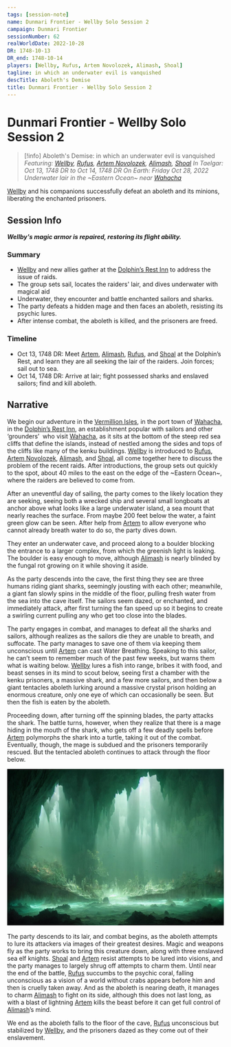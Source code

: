 ```yaml
---
tags: [session-note]
name: Dunmari Frontier - Wellby Solo Session 2
campaign: Dunmari Frontier
sessionNumber: 62
realWorldDate: 2022-10-28
DR: 1748-10-13
DR_end: 1748-10-14
players: [Wellby, Rufus, Artem Novolozek, Alimash, Shoal]
tagline: in which an underwater evil is vanquished
descTitle: Aboleth's Demise
title: Dunmari Frontier - Wellby Solo Session 2
---
```

# Dunmari Frontier - Wellby Solo Session 2

>[!info] Aboleth's Demise: in which an underwater evil is vanquished
> *Featuring: [Wellby](<../../../people/pcs/dunmar-fellowship/wellby.md>), [Rufus](<../../../people/pcs/dunmar-fellowship/guests/rufus.md>), [Artem Novolozek](<../../../people/pcs/dunmar-fellowship/guests/artem-novolozek.md>), [Alimash](<../../../people/pcs/dunmar-fellowship/guests/alimash.md>), [Shoal](<../../../people/pcs/dunmar-fellowship/guests/shoal.md>)*
> *In Taelgar: Oct 13, 1748 DR to Oct 14, 1748 DR*
> *On Earth: Friday Oct 28, 2022*
> *Underwater lair in the ~Eastern Ocean~ near [Wahacha](<../../../gazetteer/eastern-green-sea/wahacha.md>)*

[Wellby](<../../../people/pcs/dunmar-fellowship/wellby.md>) and his companions successfully defeat an aboleth and its minions, liberating the enchanted prisoners.

## Session Info

***Wellby's magic armor is repaired, restoring its flight ability.***
### Summary
- [Wellby](<../../../people/pcs/dunmar-fellowship/wellby.md>) and new allies gather at the [Dolphin’s Rest Inn](<../../../gazetteer/eastern-green-sea/dolphins-rest-inn.md>) to address the issue of raids.
- The group sets sail, locates the raiders' lair, and dives underwater with magical aid
- Underwater, they encounter and battle enchanted sailors and sharks.
- The party defeats a hidden mage and then faces an aboleth, resisting its psychic lures.
- After intense combat, the aboleth is killed, and the prisoners are freed.

### Timeline
- Oct 13, 1748 DR: Meet [Artem](<../../../people/pcs/dunmar-fellowship/guests/artem-novolozek.md>), [Alimash](<../../../people/pcs/dunmar-fellowship/guests/alimash.md>), [Rufus](<../../../people/pcs/dunmar-fellowship/guests/rufus.md>), and [Shoal](<../../../people/pcs/dunmar-fellowship/guests/shoal.md>) at the Dolphin’s Rest, and learn they are all seeking the lair of the raiders. Join forces; sail out to sea. 
- Oct 14, 1748 DR: Arrive at lair; fight possessed sharks and enslaved sailors; find and kill aboleth.


## Narrative
We begin our adventure in the [Vermillion Isles](<../../../gazetteer/eastern-green-sea/vermillion-isles.md>), in the port town of [Wahacha](<../../../gazetteer/eastern-green-sea/wahacha.md>), in the [Dolphin’s Rest Inn](<../../../gazetteer/eastern-green-sea/dolphins-rest-inn.md>), an establishment popular with sailors and other ‘grounders’  who visit [Wahacha](<../../../gazetteer/eastern-green-sea/wahacha.md>), as it sits at the bottom of the steep red sea cliffs that define the islands, instead of nestled among the sides and tops of the cliffs like many of the kenku buildings. [Wellby](<../../../people/pcs/dunmar-fellowship/wellby.md>) is introduced to [Rufus](<../../../people/pcs/dunmar-fellowship/guests/rufus.md>), [Artem Novolozek](<../../../people/pcs/dunmar-fellowship/guests/artem-novolozek.md>), [Alimash](<../../../people/pcs/dunmar-fellowship/guests/alimash.md>), and [Shoal](<../../../people/pcs/dunmar-fellowship/guests/shoal.md>), all come together here to discuss the problem of the recent raids. After introductions, the group sets out quickly to the spot, about 40 miles to the east on the edge of the ~Eastern Ocean~, where the raiders are believed to come from.

After an uneventful day of sailing, the party comes to the likely location they are seeking, seeing both a wrecked ship and several small longboats at anchor above what looks like a large underwater island, a sea mount that nearly reaches the surface. From maybe 200 feet below the water, a faint green glow can be seen. After help from [Artem](<../../../people/pcs/dunmar-fellowship/guests/artem-novolozek.md>) to allow everyone who cannot already breath water to do so, the party dives down. 

They enter an underwater cave, and proceed along to a boulder blocking the entrance to a larger complex, from which the greenish light is leaking. The boulder is easy enough to move, although [Alimash](<../../../people/pcs/dunmar-fellowship/guests/alimash.md>) is nearly blinded by the fungal rot growing on it while shoving it aside. 

As the party descends into the cave, the first thing they see are three humans riding giant sharks, seemingly jousting with each other; meanwhile, a giant fan slowly spins in the middle of the floor, pulling fresh water from the sea into the cave itself. The sailors seem dazed, or enchanted, and immediately attack, after first turning the fan speed up so it begins to create a swirling current pulling any who get too close into the blades. 

The party engages in combat, and manages to defeat all the sharks and sailors, although realizes as the sailors die they are unable to breath, and suffocate. The party manages to save one of them via keeping them unconscious until [Artem](<../../../people/pcs/dunmar-fellowship/guests/artem-novolozek.md>) can cast Water Breathing. Speaking to this sailor, he can’t seem to remember much of the past few weeks, but warns them what is waiting below. [Wellby](<../../../people/pcs/dunmar-fellowship/wellby.md>) lures a fish into range, bribes it with food, and beast senses in its mind to scout below, seeing first a chamber with the kenku prisoners, a massive shark, and a few more sailors, and then below a  giant tentacles aboleth lurking around a massive crystal prison holding an enormous creature, only one eye of which can occasionally be seen. But then the fish is eaten by the aboleth. 

Proceeding down, after turning off the spinning blades, the party attacks the shark. The battle turns, however, when they realize that there is a mage hiding in the mouth of the shark, who gets off a few deadly spells before [Artem](<../../../people/pcs/dunmar-fellowship/guests/artem-novolozek.md>) polymorphs the shark into a turtle, taking it out of the combat. Eventually, though, the mage is subdued and the prisoners temporarily rescued. But the tentacled aboleth continues to attack through the floor below.

![Aboleth Cave Wahacha](../../../assets/aboleth-cave-wahacha.jpg)

The party descends to its lair, and combat begins, as the aboleth attempts to lure its attackers via images of their greatest desires. Magic and weapons fly as the party works to bring this creature down, along with three enslaved sea elf knights. [Shoal](<../../../people/pcs/dunmar-fellowship/guests/shoal.md>) and [Artem](<../../../people/pcs/dunmar-fellowship/guests/artem-novolozek.md>) resist attempts to be lured into visions, and the party manages to largely shrug off attempts to charm them. Until near the end of the battle, [Rufus](<../../../people/pcs/dunmar-fellowship/guests/rufus.md>) succumbs to the psychic coral, falling unconscious as a vision of a world without crabs appears before him and then is cruelly taken away. And as the aboleth is nearing death, it manages to charm [Alimash](<../../../people/pcs/dunmar-fellowship/guests/alimash.md>) to fight on its side, although this does not last long, as with a blast of lightning [Artem](<../../../people/pcs/dunmar-fellowship/guests/artem-novolozek.md>) kills the beast before it can get full control of [Alimash](<../../../people/pcs/dunmar-fellowship/guests/alimash.md>)’s mind. 

We end as the aboleth falls to the floor of the cave, [Rufus](<../../../people/pcs/dunmar-fellowship/guests/rufus.md>) unconscious but stabilized by [Wellby](<../../../people/pcs/dunmar-fellowship/wellby.md>), and the prisoners dazed as they come out of their enslavement.
